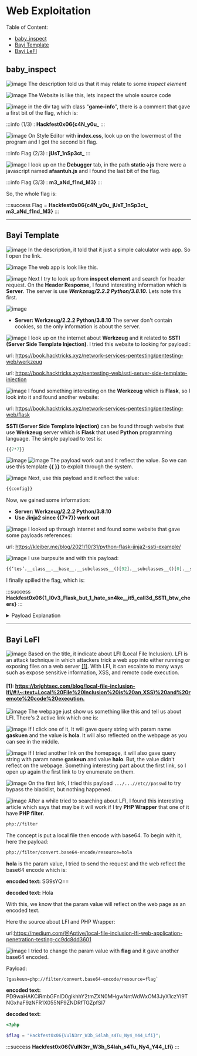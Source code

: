 Web Exploitation
==
Table of Content:

* [baby_inspect](#baby_inspect)
* [Bayi Template](#Bayi-Template)
* [Bayi LeFI](#Bayi-LeFI)

## baby_inspect
![image](https://hackmd.io/_uploads/H1JXmS4iA.png)
The description told us that it may relate to some _inspect element_

![image](https://hackmd.io/_uploads/rkV4QB4iR.png)
The Website is like this, lets inspect the whole source code

![image](https://hackmd.io/_uploads/r1BB7rEjC.png)
in the div tag with class "**game-info**", there is a comment that gave a first bit of the flag, which is:

:::info 
(1/3) : **Hackfest0x06{c4N\_y0u\_**
:::

![image](https://hackmd.io/_uploads/BkuF7BVoC.png)
On Style Editor with **index.css**, look up on the lowermost of the program and I got the second bit flag.

:::info 
Flag (2/3) : **jUsT\_1nSp3ct\_**
:::

![image](https://hackmd.io/_uploads/SJ9TprNoA.png)
I look up on the **Debugger** tab, in the path **static->js** there were a javascript named **afaantuh.js** and I found the last bit of the flag.

:::info 
Flag (3/3) : **m3\_aNd\_f1nd\_M3}** 
:::

So, the whole flag is:

:::success
Flag = **Hackfest0x06{c4N\_y0u\_ jUsT\_1nSp3ct\_ m3\_aNd\_f1nd\_M3}**
:::


***

## Bayi Template
![image](https://hackmd.io/_uploads/ryGYm84j0.png)
In the description, it told that it just a simple calculator web app. So I open the link.

![image](https://hackmd.io/_uploads/SkB9X84iR.png)
The web app is look like this.

![image](https://hackmd.io/_uploads/BJE2m8EjA.png)
Next I try to look up from **inspect element** and search for header request. On the **Header Response,** I found interesting information which is **Server**. The server is use _**Werkzeug/2.2.2 Python/3.8.10.**_ Lets note this first.

![image](https://hackmd.io/_uploads/SJRp7L4o0.png)
* **Server: Werkzeug/2.2.2 Python/3.8.10**&#x20;
The server don't contain cookies, so the only information is about the server.

![image](https://hackmd.io/_uploads/SyYZ4L4jC.png)
I look up on the internet about **Werkzeug** and it related to **SSTI (Server Side Template Injection)**. I tried this website to looking for payload :

url: https://book.hacktricks.xyz/network-services-pentesting/pentesting-web/werkzeug

url: https://book.hacktricks.xyz/pentesting-web/ssti-server-side-template-injection

![image](https://hackmd.io/_uploads/rJXBVUViA.png)
I found something interesting on the **Werkzeug** which is **Flask**, so I look into it and found another website:

url: https://book.hacktricks.xyz/network-services-pentesting/pentesting-web/flask

**SSTI (Server Side Template Injection)** can be found through website that use **Werkzeug** server which is **Flask** that used **Python** programming language. The simple payload to test is:

```python
{{7*7}}
```
![image](https://hackmd.io/_uploads/SyouEL4sR.png)
![image](https://hackmd.io/_uploads/S1Cu4UVsC.png)
The payload work out and it reflect the value. So we can use this template **\{{ \}}** to exploit through the system.

![image](https://hackmd.io/_uploads/H1Wc4LVjR.png)
Next, use this payload and it reflect the value:

```python
{{config}}
```

Now, we gained some information:

* **Server: Werkzeug/2.2.2 Python/3.8.10**&#x20;
* **Use Jinja2 since \{{7\*7\}} work out**

![image](https://hackmd.io/_uploads/rJujEU4j0.png)
I looked up through internet and found some website that gave some payloads references:

url: https://kleiber.me/blog/2021/10/31/python-flask-jinja2-ssti-example/

![image](https://hackmd.io/_uploads/BkXp48ViC.png)
I use burpsuite and with this payload:


```python
{{‘tes’.__class__.__base__.__subclasses__()[92].__subclasses__()[0].__subclasses__()[0](‘flag.txt’).read()}} 
```

I finally spilled the flag, which is:


:::success
**Hackfest0x06{1\_l0v3\_Flask\_but\_1\_hate\_sn4ke\_\_it5\_call3d\_SSTI\_btw\_cheers}**
:::

<details>

<summary>Payload Explanation</summary>

**`{{‘tes’}}`** : gave output '**tes'** and the data type is **string(str).**

**`{{‘tes'.__class__}}`** : access **\_\_class\_\_** of **str.**

**`{{‘tes’.__class__.__base__}}`** : access **\_\_base\_\_** to know that class **object** available.

**`{{‘tes’.__class__.__base__.__subclasses__()}}` :** access **\_\_subclassess\_\_()** to list available subclasses for **object**.

**`{{‘tes’.__class__.__base__.__subclasses__()[92]}}` :** find class named **\_io.\_IOBase** to access Input/Output. It may vary but I found on it on index **92** (the output will reflect whether our class is exact match or not).

**`{{‘tes’.__class__.__base__.__subclasses__()[92].__subclasses__()[0]}}` :**  find class named **\_io.\_RawIOBase.**&#x20;

&#x20;**`{{‘tes’.__class__.__base__.__subclasses__()[92].__subclasses__()[0].__subclasses__()[0]}}` :** find class named **\_io.\_FileIO.** This used to access file using I/O.

**`{{‘tes’.__class__.__base__.__subclasses__()[92].__subclasses__()[0].__subclasses__()[0]('flag.txt').read()}}`** : use this class to grab object and read it and displayed it to the screen. use **('flag.txt').read()** to get and read file named **flag.txt** and show it to screen.&#x20;



</details>

***

## Bayi LeFI

![image](https://hackmd.io/_uploads/rJDavIVoA.png)
Based on the title, it indicate about **LFI** (Local File Inclusion). LFI is an attack technique in which attackers trick a web app into either running or exposing files on a web server [\[1\]](web-exploitation.md#1-https-brightsec.com-blog-local-file-inclusion-lfi-text-local-20file-20inclusion-20is-20an-xss-20an). With LFI, it can escalate to many ways such as expose sensitive information, XSS, and remote code execution.&#x20;

#### \[1]: [https://brightsec.com/blog/local-file-inclusion-lfi/#:\~:text=Local%20File%20Inclusion%20is%20an,XSS)%20and%20remote%20code%20execution.](https://brightsec.com/blog/local-file-inclusion-lfi/)

![image](https://hackmd.io/_uploads/SJcCv8EsA.png)
The webpage just show us something like this and tell us about LFI. There's 2 active link which one is:

![image](https://hackmd.io/_uploads/BkygdUVoC.png)
If I click one of it, It will gave query string with param name **gaskuen** and the value is **hola**. It will also reflected on the webpage as you can see in the middle.&#x20;

![image](https://hackmd.io/_uploads/rJoxuLVjC.png)
If I tried another link on the homepage, it will also gave query string with param name **gaskeun** and value **halo**. But, the value didn't reflect on the webpage. Something interesting part about the first link, so I open up again the first link to try enumerate on them.

![image](https://hackmd.io/_uploads/HkdWu84iR.png)
On the first link, I tried this payload `.../...//etc//passwd` to try bypass the blacklist, but nothing happened.&#x20;

![image](https://hackmd.io/_uploads/Sk0YYIEsC.png)
After a while tried to searching about LFI, I found this interesting article which says that may be it will work if I try **PHP Wrapper** that one of it have **PHP filter**.&#x20;

```html
php://filter
```

The concept is put a local file then encode with base64. To begin with it, here the payload:

```html
php://filter/convert.base64-encode/resource=hola
```

**hola** is the param value, I tried to send the request and the web reflect the base64 encode which is:

**encoded text:** SG9sYQ==

**decoded text:** Hola

With this, we know that the param value will reflect on the web page as an encoded text.&#x20;

Here the source about LFI and PHP Wrapper:

url:https://medium.com/@Aptive/local-file-inclusion-lfi-web-application-penetration-testing-cc9dc8dd3601

![image](https://hackmd.io/_uploads/SJ1ejINj0.png)
I tried to change the param value with **flag** and it gave another base64 encoded.

Payload:

```htmlembedded
?gaskeun=php://filter/convert.base64-encode/resource=flag`
```

**encoded text:** PD9waHAKCiRmbGFnID0gIkhhY2tmZXN0MHgwNntWdWxOM3JyX1czYl9TNGxhaF9zNFR1X055NF9ZNDRfTGZpfSI7

**decoded text:**

```php
<?php

$flag = "Hackfest0x06{VulN3rr_W3b_S4lah_s4Tu_Ny4_Y44_Lfi}";

```

:::success
**Hackfest0x06{VulN3rr\_W3b\_S4lah\_s4Tu\_Ny4\_Y44\_Lfi}**
:::
